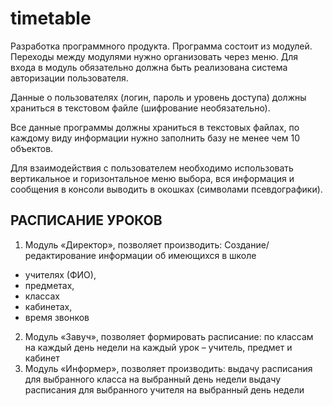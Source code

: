 # timetable

Разработка программного продукта.
Программа состоит из модулей. Переходы между модулями нужно организовать через меню. Для входа в модуль обязательно должна быть реализована система авторизации пользователя. 

Данные о пользователях (логин, пароль и уровень доступа) должны храниться в текстовом файле (шифрование необязательно).
  
Все данные программы должны храниться в текстовых файлах, по каждому виду информации нужно заполнить базу не менее чем 10 объектов.

Для взаимодействия с пользователем необходимо использовать вертикальное и горизонтальное меню выбора, вся информация и сообщения в консоли выводить в окошках (символами псевдографики).

## РАСПИСАНИЕ УРОКОВ
1) Модуль «Директор», позволяет производить:
Создание/редактирование информации об имеющихся в школе 
* учителях (ФИО), 
* предметах, 
* классах 
* кабинетах, 
* время звонков
2) Модуль «Завуч», позволяет
формировать расписание: по классам на каждый день недели на каждый урок – учитель, предмет и кабинет
3) Модуль «Информер», позволяет производить:
выдачу расписания для выбранного класса на выбранный день недели 
выдачу расписания для выбранного учителя на выбранный день недели
